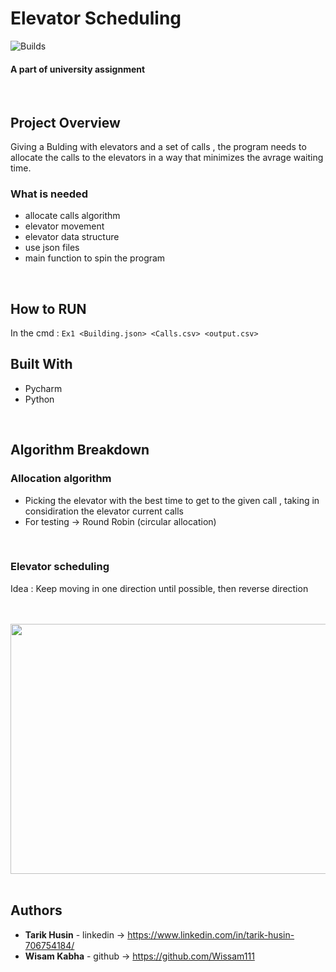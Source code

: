 # **Elevator Scheduling**
![Builds](https://github.com/project-chip/connectedhomeip/workflows/Builds/badge.svg)
#### A part of university assignment 


</br>



## Project Overview
Giving a Bulding with elevators and a set of calls , the program needs to allocate the calls to the elevators 
in a way that minimizes the avrage waiting time.



### What is needed 
- allocate calls algorithm 
- elevator movement
- elevator data structure 
- use json files 
- main function to spin the program 

</br>





## How to RUN 
In the cmd : 
`Ex1 <Building.json> <Calls.csv> <output.csv>`



## Built With

* Pycharm 
* Python

</br>



## Algorithm Breakdown


### Allocation algorithm
- Picking the elevator with the best time to get to the given call , taking in considiration the elevator current calls 
- For testing -> Round Robin (circular allocation)

</br>

### Elevator scheduling
Idea : Keep moving in one direction until possible, then reverse direction 



</br>
</br>
<img src="https://www.engineering.columbia.edu/files/seas/styles/816x460/public/content/cs_image/2021/05/newtemplate.jpg?itok=PMitgeiw" width="600" height="400" />


</br>
</br>

## Authors

* **Tarik Husin**  - linkedin -> https://www.linkedin.com/in/tarik-husin-706754184/
* **Wisam Kabha**  - github -> https://github.com/Wissam111

